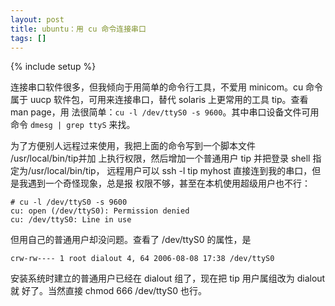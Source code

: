 ```yaml
---
layout: post
title: ubuntu：用 cu 命令连接串口
tags: []
---
```

{% include setup %}

连接串口软件很多，但我倾向于用简单的命令行工具，不爱用 minicom。cu  命令属于
uucp 软件包，可用来连接串口，替代 solaris 上更常用的工具 tip。查看 man page，用
法很简单：`cu -l /dev/ttyS0 -s 9600`。其中串口设备文件可用命令
`dmesg | grep ttyS` 来找。

为了方便别人远程过来使用，我把上面的命令写到一个脚本文件 /usr/local/bin/tip并加
上执行权限，然后增加一个普通用户 tip 并把登录 shell 指定为/usr/local/bin/tip，
远程用户可以 ssh -l tip myhost 直接连到我的串口，但是我遇到一个奇怪现象，总是报
权限不够，甚至在本机使用超级用户也不行：

    # cu -l /dev/ttyS0 -s 9600
    cu: open (/dev/ttyS0): Permission denied
    cu: /dev/ttyS0: Line in use

但用自己的普通用户却没问题。查看了 /dev/ttyS0 的属性，是

    crw-rw---- 1 root dialout 4, 64 2006-08-08 17:38 /dev/ttyS0

安装系统时建立的普通用户已经在 dialout 组了，现在把 tip 用户属组改为 dialout 就
好了。当然直接 chmod 666 /dev/ttyS0 也行。
